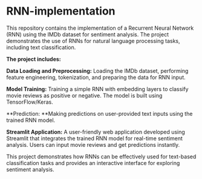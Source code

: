 # RNN-implementation

This repository contains the implementation of a Recurrent Neural Network (RNN) using the IMDb dataset for sentiment analysis. The project demonstrates the use of RNNs for natural language processing tasks, including text classification.

**The project includes:**

**Data Loading and Preprocessing:** Loading the IMDb dataset, performing feature engineering, tokenization, and preparing the data for RNN input.

**Model Training:** Training a simple RNN with embedding layers to classify movie reviews as positive or negative. The model is built using TensorFlow/Keras.

**Prediction: **Making predictions on user-provided text inputs using the trained RNN model.

**Streamlit Application:** A user-friendly web application developed using Streamlit that integrates the trained RNN model for real-time sentiment analysis. Users can input movie reviews and get predictions instantly.

This project demonstrates how RNNs can be effectively used for text-based classification tasks and provides an interactive interface for exploring sentiment analysis.
